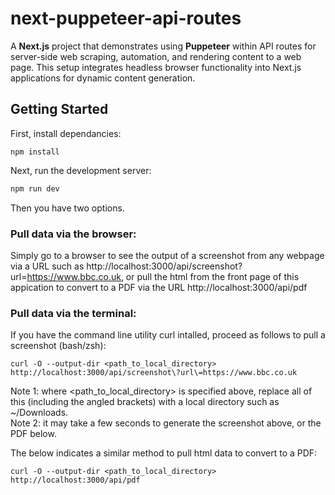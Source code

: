 # next-puppeteer-api-routes

A **Next.js** project that demonstrates using **Puppeteer** within API routes for server-side web scraping, automation, and rendering content to a web page. This setup integrates headless browser functionality into Next.js applications for dynamic content generation.


## Getting Started

First, install dependancies:

```
npm install
```

Next, run the development server:

```bash
npm run dev
```

Then you have two options.

### Pull data via the browser:

Simply go to a browser to see the output of a screenshot from any webpage via a URL such as http://localhost:3000/api/screenshot?url=https://www.bbc.co.uk, or pull the html from the front page of this appication to convert to a PDF via the URL http://localhost:3000/api/pdf 

### Pull data via the terminal:

If you have the command line utility curl intalled, proceed as follows to pull a screenshot (bash/zsh):


```
curl -O --output-dir <path_to_local_directory> http://localhost:3000/api/screenshot\?url\=https://www.bbc.co.uk
```
Note 1: where <path_to_local_directory> is specified above, replace all of this (including the angled brackets) with a local directory such as ~/Downloads.<br />
Note 2: it may take a few seconds to generate the screenshot above, or the PDF below.

The below indicates a similar method to pull html data to convert to a PDF:

```
curl -O --output-dir <path_to_local_directory> http://localhost:3000/api/pdf
```
